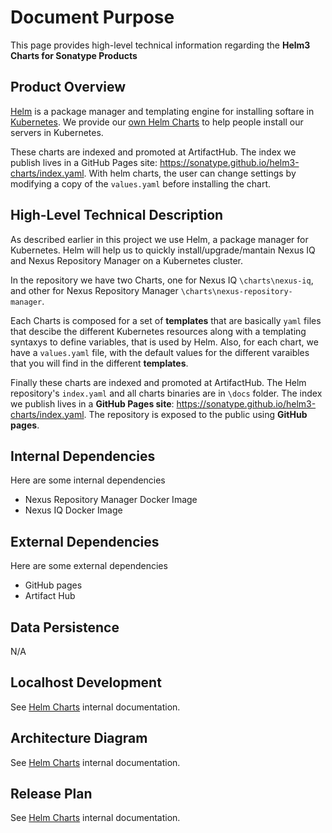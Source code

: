 <!--

    Copyright (c) 2019-present Sonatype, Inc.
    This program and the accompanying materials are made available under
    the terms of the Eclipse Public License 2.0 which accompanies this
    distribution and is available at https://www.eclipse.org/legal/epl-2.0/.

-->

# Document Purpose

This page provides high-level technical information regarding the **Helm3 Charts for Sonatype Products**


## Product Overview

[Helm](https://helm.sh/) is a package manager and templating engine for installing softare in [Kubernetes](https://kubernetes.io/). We provide our [own Helm Charts](https://sonatype.github.io/helm3-charts/) to help people install our servers in Kubernetes. 

These charts are indexed and promoted at ArtifactHub. The index we publish lives in a GitHub Pages site: https://sonatype.github.io/helm3-charts/index.yaml. With helm charts, the user can change settings by modifying a copy of the `values.yaml` before installing the chart.


## High-Level Technical Description

As described earlier in this project we use Helm, a package manager for Kubernetes. Helm will help us to quickly install/upgrade/mantain Nexus IQ and Nexus Repository Manager on a Kubernetes cluster.

In the repository we have two Charts, one for Nexus IQ `\charts\nexus-iq`,  and other for Nexus Repository Manager `\charts\nexus-repository-manager`. 

Each Charts is composed for a set of **templates** that are basically `yaml` files that descibe the different Kubernetes resources along with a templating syntaxys to define variables, that is used by Helm. Also, for each chart, we have a `values.yaml` file, with the default values for the different varaibles that you will find in the different **templates**.

Finally these charts are indexed and promoted at ArtifactHub. The Helm repository's `index.yaml` and all charts binaries are in `\docs` folder. The index we publish lives in a **GitHub Pages site**: https://sonatype.github.io/helm3-charts/index.yaml. The repository is exposed to the public using **GitHub pages**.


## Internal Dependencies

Here are some internal dependencies

- Nexus Repository Manager Docker Image
- Nexus IQ Docker Image


## External Dependencies

Here are some external dependencies

- GitHub pages
- Artifact Hub


## Data Persistence 
N/A


## Localhost Development
See [Helm Charts](https://docs.sonatype.com/display/INT/Helm+Charts) internal documentation.


## Architecture Diagram
See [Helm Charts](https://docs.sonatype.com/display/INT/Helm+Charts) internal documentation.


## Release Plan
See [Helm Charts](https://docs.sonatype.com/display/INT/Helm+Charts) internal documentation.
